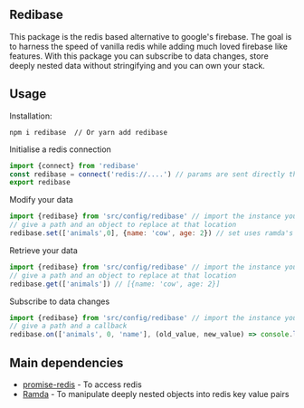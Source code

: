## Redibase

This package is the redis based alternative to google's firebase.
The goal is to harness the speed of vanilla redis while adding much loved firebase like features.
With this package you can subscribe to data changes, store deeply nested data without stringifying and you can own your stack.


## Usage

Installation:

```
npm i redibase  // Or yarn add redibase
```
Initialise a redis connection

```js
import {connect} from 'redibase'
const redibase = connect('redis://....') // params are sent directly through to promise-redis constructor
export redibase
```
Modify your data

```js
import {redibase} from 'src/config/redibase' // import the instance you created
// give a path and an object to replace at that location
redibase.set(['animals',0], {name: 'cow', age: 2}) // set uses ramda's assocPath under the hood

```

Retrieve your data

```js
import {redibase} from 'src/config/redibase' // import the instance you created
// give a path and an object to replace at that location
redibase.get(['animals']) // [{name: 'cow', age: 2}]

```

Subscribe to data changes

```js
import {redibase} from 'src/config/redibase' // import the instance you created
// give a path and a callback
redibase.on(['animals', 0, 'name'], (old_value, new_value) => console.log(old_value, new_value))
```

## Main dependencies

* [promise-redis](https://www.npmjs.com/package/promise-redis) - To access redis
* [Ramda](https://www.npmjs.com/package/ramda) - To manipulate deeply nested objects into redis key value pairs
